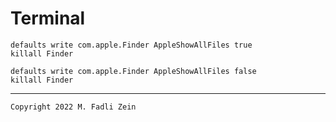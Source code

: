 # Terminal

```
defaults write com.apple.Finder AppleShowAllFiles true
killall Finder

defaults write com.apple.Finder AppleShowAllFiles false
killall Finder
```

---

```
Copyright 2022 M. Fadli Zein
```